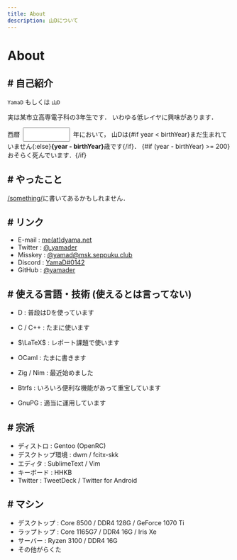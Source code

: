 ```yaml
---
title: About
description: 山Dについて
---
```


<script>
  const birthYear = 2005
  let year = new Date().getFullYear()
</script>

<style lang="scss">
  .yearNum {
    width: 8em;
    margin: 0 .5em;
    padding: .5em;
  }
</style>

# About

## # 自己紹介

`YamaD` もしくは `山D`

実は某市立高専電子科の3年生です．
いわゆる低レイヤに興味があります．

西暦<input type=number bind:value={year} class="yearNum" />年において，
山Dは{#if year < birthYear}まだ生まれていません{:else}<strong>{year - birthYear}</strong>歳です{/if}．
{#if (year - birthYear) >= 200}おそらく死んでいます．{/if}

## # やったこと

[/something/](/something/)に書いてあるかもしれません．

## # リンク

- E-mail  : <a href="https://me.dyama.net" target="_blank">me(at)dyama.net</a>
- Twitter : <a href="https://twitter.com/_yamader" target="_blank">@_yamader</a>
- Misskey : <a href="https://msk.seppuku.club/@yamad" target="_blank">@yamad@msk.seppuku.club</a>
- Discord : <a href="https://discord.com/users/542656442876952586" target="_blank">YamaD#0142</a>
- GitHub  : <a href="https://github.com/yamader" target="_blank">@yamader</a>

## # 使える言語・技術 (使えるとは言ってない)

- D : 普段はDを使っています
- C / C++ : たまに使います
- $\LaTeX$ : レポート課題で使います
- OCaml : たまに書きます
- Zig / Nim : 最近始めました


- Btrfs : いろいろ便利な機能があって重宝しています
- GnuPG : 適当に運用しています

## # 宗派

- ディストロ : Gentoo (OpenRC)
- デスクトップ環境 : dwm / fcitx-skk
- エディタ : SublimeText / Vim
- キーボード : HHKB
- Twitter : TweetDeck / Twitter for Android

## # マシン

- デスクトップ : Core 8500 / DDR4 128G / GeForce 1070 Ti
- ラップトップ : Core 1165G7 / DDR4 16G / Iris Xe
- サーバー : Ryzen 3100 / DDR4 16G
- その他がらくた
